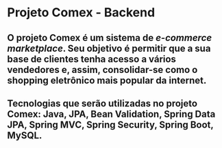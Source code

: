 # Projeto Comex - Backend

## O projeto **Comex** é um sistema de _e-commerce marketplace_. Seu objetivo é permitir que a sua base de clientes tenha acesso a vários vendedores e, assim, consolidar-se como o shopping eletrônico mais popular da internet.

## Tecnologias que serão utilizadas no projeto Comex: Java, JPA, Bean Validation, Spring Data JPA, Spring MVC, Spring Security, Spring Boot, MySQL.